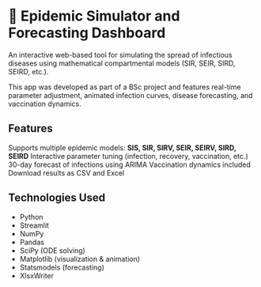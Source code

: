 # 🧬 Epidemic Simulator and Forecasting Dashboard

An interactive web-based tool for simulating the spread of infectious diseases using mathematical compartmental models (SIR, SEIR, SIRD, SEIRD, etc.).

This app was developed as part of a BSc project and features real-time parameter adjustment, animated infection curves, disease forecasting, and vaccination dynamics.

## Features

Supports multiple epidemic models: **SIS, SIR, SIRV, SEIR, SEIRV, SIRD, SEIRD**
Interactive parameter tuning (infection, recovery, vaccination, etc.)
30-day forecast of infections using ARIMA
Vaccination dynamics included
Download results as CSV and Excel

## Technologies Used

- Python
- Streamlit
- NumPy
- Pandas
- SciPy (ODE solving)
- Matplotlib (visualization & animation)
- Statsmodels (forecasting)
- XlsxWriter
